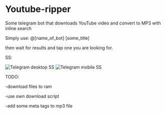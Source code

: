 # Youtube-ripper
Some telegram bot that downloads YouTube video and convert to MP3 with inline search

Simply use: @[name_of_bot] [some_title]

then wait for results and tap one you are looking for.

SS:

![Telegram desktop SS](https://i.imgur.com/nwH4Rm3.png)
![Telegram mobile SS](https://i.imgur.com/Zby4JH9.jpg)

TODO:

-download files to ram

-use own download script

-add some meta tags to mp3 file
